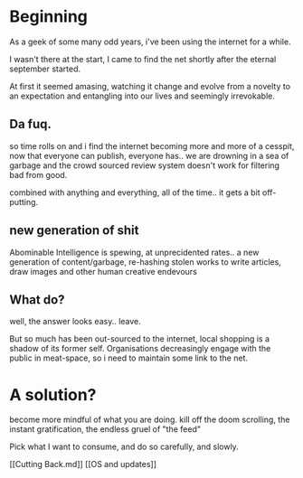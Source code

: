 # Beginning

As a geek of some many odd years, i've been using the internet for a while. 

I wasn't there at the start, I came to find the net shortly after the eternal september started.

At first it seemed amasing, watching it change and evolve from a novelty to an expectation and entangling into our lives and seemingly irrevokable.

## Da fuq.
so time rolls on and i find the internet becoming more and more of a cesspit, now that everyone can publish, everyone has.. we are drowning in a sea of garbage and the crowd sourced review system doesn't work for filtering bad from good.

combined with anything and everything, all of the time.. it gets a bit off-putting.

## new generation of shit
Abominable Intelligence is spewing, at unprecidented rates.. a new generation of content/garbage, re-hashing stolen works to write articles, draw images and other human creative endevours

## What do?
well, the answer looks easy.. leave.

But so much has been out-sourced to the internet, local shopping is a shadow of its former self. 
Organisations decreasingly engage with the public in meat-space, so i need to maintain some link to the net.


# A solution?
become more mindful of what you are doing. kill off the doom scrolling, the instant gratification, the endless gruel of "the feed"

Pick what I want to consume, and do so carefully, and slowly.


[[Cutting Back.md]]
[[OS and updates]]
